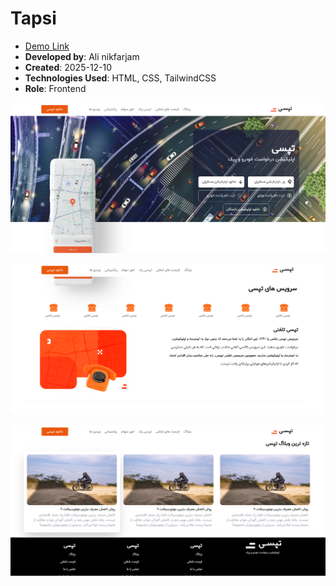 # Tapsi

- [Demo Link](https://portfolio-next-blush-zeta.vercel.app/)
- **Developed by**: Ali nikfarjam  
- **Created**: 2025-12-10  
- **Technologies Used**: HTML, CSS, TailwindCSS
- **Role**: Frontend

![screen shot](image1.png)

![screen shot](image2.png)

![screen shot](image3.png)

